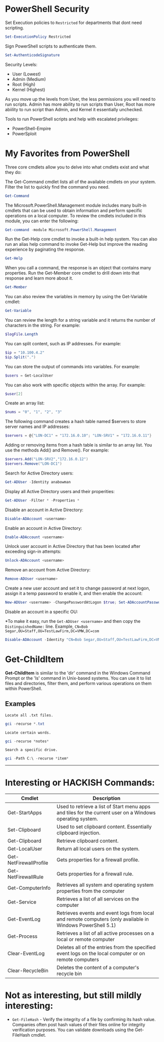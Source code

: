# PowerShell Security

Set Execution policies to `Restricted` for departments that dont need scripting.
```powershell
Set-ExecutionPolicy Restricted
```

Sign PowerShell scripts to authenticate them.
```powershell
Set-AuthenticodeSignature
```

Security Levels:
- User (Lowest)
- Admin (Medium)
- Root (High)
- Kernel (Highest)

As you move up the levels from User, the less permissions you will need to run scripts. Admin has more ability to run scripts than User, Root has more abiility to run script than Admin, and Kernel it essentially unchecked.

Tools to run PowerShell scripts and help with escalated privileges:
- PowerShell-Empire
- PowerSploit


# My Favorites from PowerShell

Three core cmdlets allow you to delve into what cmdlets exist and what they do:

The Get-Command cmdlet lists all of the available cmdlets on your system. Filter the list to quickly find the command you need.
```powershell
Get-Command
```

The Microsoft.PowerShell.Management module includes many built-in cmdlets that can be used to obtain information and perform specific operations on a local computer. To review the cmdlets included in this module, you can enter the following:
```powershell
Get-command -module Microsoft.PowerShell.Management
```

Run the Get-Help core cmdlet to invoke a built-in help system. You can also run an alias help command to invoke Get-Help but improve the reading experience by paginating the response.
```powershell
Get-Help
```

When you call a command, the response is an object that contains many properties. Run the Get-Member core cmdlet to drill down into that response and learn more about it.
```powershell
Get-Member
```

You can also review the variables in memory by using the Get-Variable cmdlet:

```powershell
Get-Variable
```

You can review the length for a string variable and it returns the number of characters in the string. For example:

```powershell
$logFile.Length
```

You can split content, such as IP addresses. For example:

```powershell
$ip = "10.100.4.2"
$ip.Split(".")
```

You can store the output of commands into variables. For example:

```powershell
$users = Get-LocalUser
```

You can also work with specific objects within the array. For example:

```powershell
$user[2]
```

Create an array list:

```powershell
$nums = "0", "1", "2", "3"
```

The following command creates a hash table named $servers to store server names and IP addresses:

```powershell
$servers = @{"LON-DC1" = "172.16.0.10"; "LON-SRV1" = "172.16.0.11"}
```

Adding or removing items from a hash table is similar to an array list. You use the methods Add() and Remove(). For example:

```powershell
$servers.Add("LON-SRV2","172.16.0.12")
$servers.Remove("LON-DC1")
```

Search for Active Directory users:

```powershell
Get-ADUser -Identity anabowman
```

Display all Active Directory users and their properities:

```powershell
Get-ADUser -Filter * -Properties *
```

Disable an account in Active Directory:

```powershell
Disable-ADAccount <username>
```

Enable an account in Active Directory:

```powershell
Enable-ADAccount <username>
```

Unlock user account in Active Directory that has been located after exceeding sign-in attempts:

```powershell
Unlock-ADAccount <username>
```

Remove an account from Active Directory:

```powershell
Remove-ADUser <username>
```

Create a new user account and set it to change password at next logon, assign it a temp password to enable it, and then enable the account:

```powershell
New-ADUser <username> -ChangePasswordAtLogon $true; Set-ADAccountPassword <username>; EnableADAccount <username>
```

Disable an account in a specific OU:

*To make it easy, run the `Get-ADUser <username>` and then copy the `DistinguishedName:` line. Example, `CN=Bob Segar,OU=Staff,OU=TestLawFirm,DC=VMW,DC=com`

```powershell
Disable-ADAccount -Identity "CN=Bob Segar,OU=Staff,OU=TestLawFirm,DC=VMW,DC=com"
```


# Get-ChildItem

**Get-ChildItem** is similar to the 'dir' command in the Windows Command Prompt or the 'ls' command in Unix-based systems. You can use it to list files and directories, filter them, and perform various operations on them within PowerShell.

## Examples

`Locate all .txt files.`
```powershell
gci -recurse *.txt
```

`Locate certain words.`
```powershell
gci -recurse *notes*
```

`Search a specific drive.`
```powershell
gci -Path C:\ -recurse *item*
```

--------------------------------

# Interesting or HACKISH Commands:

| Cmdlet                  | Description                                                                                          |
|-------------------------|------------------------------------------------------------------------------------------------------|
| Get-StartApps           | Used to retrieve a list of Start menu apps and tiles for the current user on a Windows operating system. |
| Set-Clipboard           | Used to set clipboard content. Essentially clipboard injection.                                       |
| Get-Clipboard           | Retrieve clipboard content.                                                                          |
| Get-LocalUser           | Return all local users on the system.                                                                |
| Get-NetFirewallProfile  | Gets properties for a firewall profile.                                                              |
| Get-NetFirewallRule     | Gets properties for a firewall rule.                                                                 |
| Get-ComputerInfo        | Retrieves all system and operating system properties from the computer                               |
| Get-Service             | Retrieves a list of all services on the computer                                                     |
| Get-EventLog            | Retrieves events and event logs from local and remote computers (only available in Windows PowerShell 5.1) |
| Get-Process             | Retrieves a list of all active processes on a local or remote computer                               |
| Clear-EventLog          | Deletes all of the entries from the specified event logs on the local computer or on remote computers |
| Clear-RecycleBin        | Deletes the content of a computer's recycle bin                                                       |





# Not as interesting, but still mildly interesting:

- `Get-FileHash` - Verify the integrity of a file by confirming its hash value. Companies often post hash values of their files online for integrity verification purposes. You can validate downloads using the Get-FileHash cmdlet.
